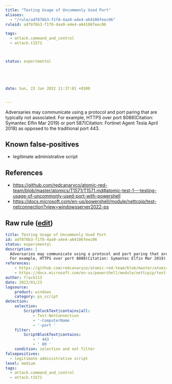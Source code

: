 ```yaml
---
title: "Testing Usage of Uncommonly Used Port"
aliases:
  - "/rule/adf876b3-f1f8-4aa9-a4e4-a64106feec06"
ruleid: adf876b3-f1f8-4aa9-a4e4-a64106feec06

tags:
  - attack.command_and_control
  - attack.t1571



status: experimental





date: Sun, 23 Jan 2022 11:37:01 +0100


---
```


Adversaries may communicate using a protocol and port paring that are typically not associated.
For example, HTTPS over port 8088(Citation: Symantec Elfin Mar 2019) or port 587(Citation: Fortinet Agent Tesla April 2018) as opposed to the traditional port 443. 


<!--more-->


## Known false-positives

* legitimate administrative script



## References

* https://github.com/redcanaryco/atomic-red-team/blob/master/atomics/T1571/T1571.md#atomic-test-1---testing-usage-of-uncommonly-used-port-with-powershell
* https://docs.microsoft.com/en-us/powershell/module/nettcpip/test-netconnection?view=windowsserver2022-ps


## Raw rule ([edit](https://github.com/SigmaHQ/sigma/edit/master/rules/windows/powershell/powershell_script/posh_ps_test_netconnection.yml))
```yaml
title: Testing Usage of Uncommonly Used Port
id: adf876b3-f1f8-4aa9-a4e4-a64106feec06
status: experimental
description: |
  Adversaries may communicate using a protocol and port paring that are typically not associated.
  For example, HTTPS over port 8088(Citation: Symantec Elfin Mar 2019) or port 587(Citation: Fortinet Agent Tesla April 2018) as opposed to the traditional port 443. 
references:
    - https://github.com/redcanaryco/atomic-red-team/blob/master/atomics/T1571/T1571.md#atomic-test-1---testing-usage-of-uncommonly-used-port-with-powershell
    - https://docs.microsoft.com/en-us/powershell/module/nettcpip/test-netconnection?view=windowsserver2022-ps
author: frack113
date: 2022/01/23
logsource:
    product: windows
    category: ps_script
detection:
    selection:
        ScriptBlockText|contains|all:
            - Test-NetConnection
            - '-ComputerName '
            - '-port '
    filter:
        ScriptBlockText|contains:
            - ' 443 '
            - ' 80 '
    condition: selection and not filter
falsepositives:
  - legitimate administrative script
level: medium
tags:
  - attack.command_and_control
  - attack.t1571

```
